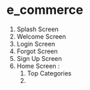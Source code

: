 # e_commerce

1. Splash Screen
2. Welcome Screen
3. Login Screen
4. Forgot Screen
5. Sign Up Screen
6. Home Screen : 
    1. Top Categories
    2. 
   